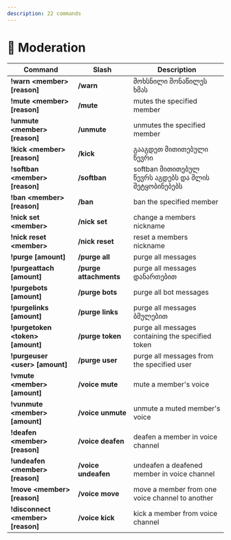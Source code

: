 ```yaml
---
description: 22 commands
---
```


# 🔨 Moderation

| Command                             | Slash                  | Description                                              |
| ----------------------------------- | ---------------------- | -------------------------------------------------------- |
| **!warn \<member> \[reason]**       | **/warn**              | მოხსნილი მონაწილეს ხმას                               |
| **!mute \<member> \[reason]**       | **/mute**              | mutes the specified member                               |
| **!unmute \<member> \[reason]**     | **/unmute**            | unmutes the specified member                             |
| **!kick \<member> \[reason]**       | **/kick**              | გააგდეთ მითითებული წევრი                               |
| **!softban \<member> \[reason]**    | **/softban**           | softban მითითებულ წევრს  აგდებს და შლის შეტყობინებებს |
| **!ban \<member> \[reason]**        | **/ban**               | ban the specified member                                 |
| **!nick set \<member>**             | **/nick set**          | change a members nickname                                |
| **!nick reset \<member>**           | **/nick reset**        | reset a members nickname                                 |
| **!purge \[amount]**                | **/purge all**         | purge all messages                                       |
| **!purgeattach \[amount]**          | **/purge attachments** | purge all messages დანართებით                      |
| **!purgebots \[amount]**            | **/purge bots**        | purge all bot messages                                   |
| **!purgelinks \[amount]**           | **/purge links**       | purge all messages ბმულებით                            |
| **!purgetoken \<token> \[amount]**  | **/purge token**       | purge all messages containing the specified token        |
| **!purgeuser \<user> \[amount]**    | **/purge user**        | purge all messages from the specified user               |
| **!vmute \<member> \[amount]**      | **/voice mute**        | mute a member's voice                                    |
| **!vunmute \<member> \[amount]**    | **/voice unmute**      | unmute a muted member's voice                            |
| **!deafen \<member> \[reason]**     | **/voice deafen**      | deafen a member in voice channel                         |
| **!undeafen \<member> \[reason]**   | **/voice undeafen**    | undeafen a deafened member in voice channel              |
| **!move \<member> \[reason]**       | **/voice move**        | move a member from one voice channel to another          |
| **!disconnect \<member> \[reason]** | **/voice kick**        | kick a member from voice channel                         |
